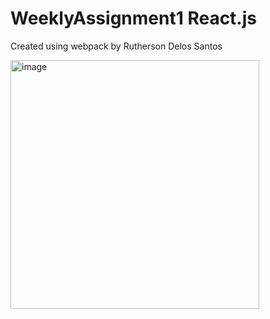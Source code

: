 # WeeklyAssignment1 React.js

Created using webpack by Rutherson Delos Santos

<img width="398" alt="image" src="https://user-images.githubusercontent.com/49983013/200101125-7ea2b474-d912-4025-9257-6949cbc60694.png">
